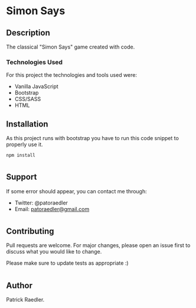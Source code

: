 # Simon Says

## Description

The classical "Simon Says" game created with code.

### Technologies Used

For this project the technologies and tools used were:

- Vanilla JavaScript
- Bootstrap
- CSS/SASS
- HTML

## Installation

As this project runs with bootstrap you have to run this code snippet to properly use it.

```
npm install
```

#

## Support

If some error should appear, you can contact me through:

- Twitter: @patoraedler
- Email: patoraedler@gmail.com

#

## Contributing

Pull requests are welcome. For major changes, please open an issue first to discuss what you would like to change.

Please make sure to update tests as appropriate :)

#

## Author

Patrick Raedler.

#

